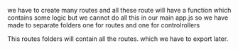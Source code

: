 we have to create many routes and all these route will have a function which contains some logic 
but we cannot do all this in our main app.js
so we have made to separate folders 
    one for routes
    and one for controlrollers

This routes folders will contain all the routes.
which we have to export later.